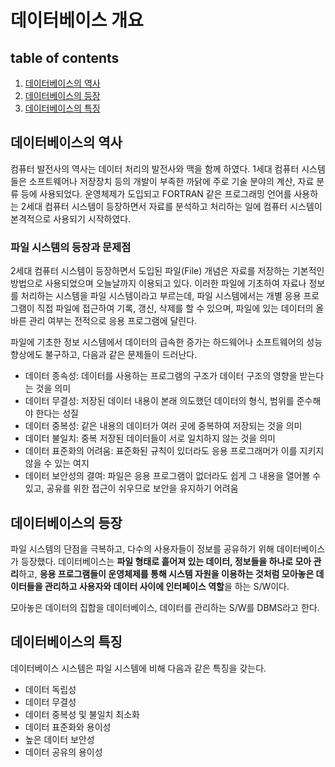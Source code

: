 # 데이터베이스 개요

## table of contents
1. [데이터베이스의 역사](#데이터베이스의-역사)
1. [데이터베이스의 등장](#데이터베이스의-등장)
1. [데이터베이스의 특징](#데이터베이스의-특징)


## 데이터베이스의 역사
컴퓨터 발전사의 역사는 데이터 처리의 발전사와 맥을 함께 하였다. 1세대 컴퓨터 시스템들은 소프트웨어나 저장장치 등의 개발이 부족한 까닭에 주로 기술 분야의 계산, 자료 분류 등에 사용되었다. 운영체제가 도입되고 FORTRAN 같은 프로그래밍 언어를 사용하는 2세대 컴퓨터 시스템이 등장하면서 자료를 분석하고 처리하는 일에 컴퓨터 시스템이 본격적으로 사용되기 시작하였다.

### 파일 시스템의 등장과 문제점
2세대 컴퓨터 시스템이 등장하면서 도입된 파일(File) 개념은 자료를 저장하는 기본적인 방법으로 사용되었으며 오늘날까지 이용되고 있다. 이러한 파일에 기초하여 자료나 정보를 처리하는 시스템을 파일 시스템이라고 부르는데, 파일 시스템에서는 개별 응용 프로그램이 직접 파일에 접근하여 기록, 갱신, 삭제를 할 수 있으며, 파일에 있는 데이터의 올바른 관리 여부는 전적으로 응용 프로그램에 달린다.

파일에 기초한 정보 시스템에서 데이터의 급속한 증가는 하드웨어나 소프트웨어의 성능 향상에도 불구하고, 다음과 같은 문제들이 드러난다.

- 데이터 종속성: 데이터를 사용하는 프로그램의 구조가 데이터 구조의 영향을 받는다는 것을 의미
- 데이터 무결성: 저장된 데이터 내용이 본래 의도했던 데이터의 형식, 범위를 준수해야 한다는 성질
- 데이터 중복성: 같은 내용의 데이터가 여러 곳에 중복하여 저장되는 것을 의미
- 데이터 불일치: 중복 저장된 데이터들이 서로 일치하지 않는 것을 의미
- 데이터 표준화의 어려움: 표준화된 규칙이 있더라도 응용 프로그래머가 이를 지키지 않을 수 있는 여지
- 데이터 보안성의 결여: 파일은 응용 프로그램이 없더라도 쉽게 그 내용을 열어볼 수 있고, 공유를 위한 접근이 쉬우므로 보안을 유지하기 어려움

## 데이터베이스의 등장
파일 시스템의 단점을 극복하고, 다수의 사용자들이 정보를 공유하기 위해 데이터베이스가 등장했다. 데이터베이스는 **파일 형태로 흩어져 있는 데이터, 정보들을 하나로 모아 관리**하고, **응용 프로그램들이 운영체제를 통해 시스템 자원을 이용하는 것처럼 모아놓은 데이터들을 관리하고 사용자와 데이터 사이에 인터페이스 역할**을 하는 S/W이다. 

모아놓은 데이터의 집합을 데이터베이스, 데이터를 관리하는 S/W를 DBMS라고 한다. 

## 데이터베이스의 특징
데이터베이스 시스템은 파일 시스템에 비해 다음과 같은 특징을 갖는다.
- 데이터 독립성
- 데이터 무결성
- 데이터 중복성 및 불일치 최소화
- 데이터 표준화와 용이성
- 높은 데이터 보안성
- 데이터 공유의 용이성
